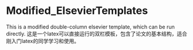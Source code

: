 # Modified_ElsevierTemplates
This is a modified double-column elsevier template, which can be run directly.
这是一个latex可以直接运行的双栏模板，包含了论文的基本结构，适合刚入门latex的同学学习和使用。
